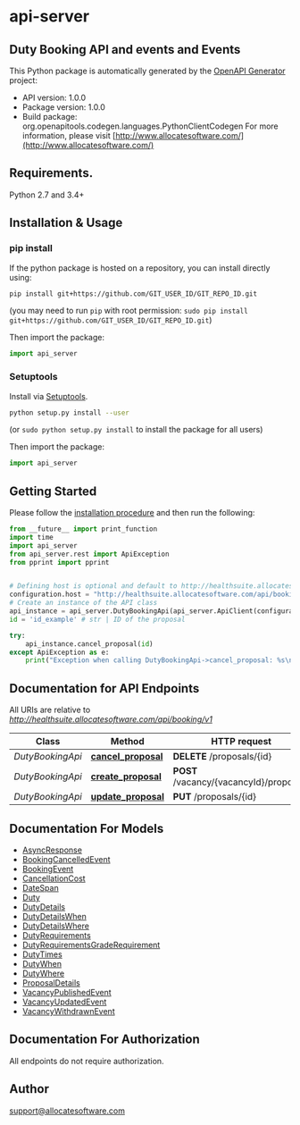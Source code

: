 # api-server
## Duty Booking API and events and Events 

This Python package is automatically generated by the [OpenAPI Generator](https://openapi-generator.tech) project:

- API version: 1.0.0
- Package version: 1.0.0
- Build package: org.openapitools.codegen.languages.PythonClientCodegen
For more information, please visit [http://www.allocatesoftware.com/](http://www.allocatesoftware.com/)

## Requirements.

Python 2.7 and 3.4+

## Installation & Usage
### pip install

If the python package is hosted on a repository, you can install directly using:

```sh
pip install git+https://github.com/GIT_USER_ID/GIT_REPO_ID.git
```
(you may need to run `pip` with root permission: `sudo pip install git+https://github.com/GIT_USER_ID/GIT_REPO_ID.git`)

Then import the package:
```python
import api_server 
```

### Setuptools

Install via [Setuptools](http://pypi.python.org/pypi/setuptools).

```sh
python setup.py install --user
```
(or `sudo python setup.py install` to install the package for all users)

Then import the package:
```python
import api_server
```

## Getting Started

Please follow the [installation procedure](#installation--usage) and then run the following:

```python
from __future__ import print_function
import time
import api_server
from api_server.rest import ApiException
from pprint import pprint


# Defining host is optional and default to http://healthsuite.allocatesoftware.com/api/booking/v1
configuration.host = "http://healthsuite.allocatesoftware.com/api/booking/v1"
# Create an instance of the API class
api_instance = api_server.DutyBookingApi(api_server.ApiClient(configuration))
id = 'id_example' # str | ID of the proposal

try:
    api_instance.cancel_proposal(id)
except ApiException as e:
    print("Exception when calling DutyBookingApi->cancel_proposal: %s\n" % e)

```

## Documentation for API Endpoints

All URIs are relative to *http://healthsuite.allocatesoftware.com/api/booking/v1*

Class | Method | HTTP request | Description
------------ | ------------- | ------------- | -------------
*DutyBookingApi* | [**cancel_proposal**](docs/DutyBookingApi.md#cancel_proposal) | **DELETE** /proposals/{id} | 
*DutyBookingApi* | [**create_proposal**](docs/DutyBookingApi.md#create_proposal) | **POST** /vacancy/{vacancyId}/proposals | 
*DutyBookingApi* | [**update_proposal**](docs/DutyBookingApi.md#update_proposal) | **PUT** /proposals/{id} | 


## Documentation For Models

 - [AsyncResponse](docs/AsyncResponse.md)
 - [BookingCancelledEvent](docs/BookingCancelledEvent.md)
 - [BookingEvent](docs/BookingEvent.md)
 - [CancellationCost](docs/CancellationCost.md)
 - [DateSpan](docs/DateSpan.md)
 - [Duty](docs/Duty.md)
 - [DutyDetails](docs/DutyDetails.md)
 - [DutyDetailsWhen](docs/DutyDetailsWhen.md)
 - [DutyDetailsWhere](docs/DutyDetailsWhere.md)
 - [DutyRequirements](docs/DutyRequirements.md)
 - [DutyRequirementsGradeRequirement](docs/DutyRequirementsGradeRequirement.md)
 - [DutyTimes](docs/DutyTimes.md)
 - [DutyWhen](docs/DutyWhen.md)
 - [DutyWhere](docs/DutyWhere.md)
 - [ProposalDetails](docs/ProposalDetails.md)
 - [VacancyPublishedEvent](docs/VacancyPublishedEvent.md)
 - [VacancyUpdatedEvent](docs/VacancyUpdatedEvent.md)
 - [VacancyWithdrawnEvent](docs/VacancyWithdrawnEvent.md)


## Documentation For Authorization

 All endpoints do not require authorization.

## Author

support@allocatesoftware.com


